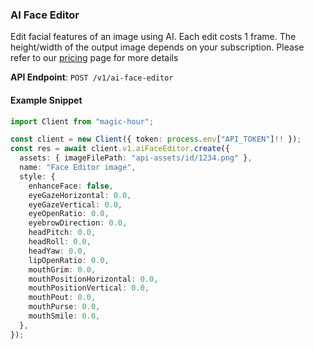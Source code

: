 
### AI Face Editor <a name="create"></a>

Edit facial features of an image using AI. Each edit costs 1 frame. The height/width of the output image depends on your subscription. Please refer to our [pricing](/pricing) page for more details

**API Endpoint**: `POST /v1/ai-face-editor`

#### Example Snippet

```typescript
import Client from "magic-hour";

const client = new Client({ token: process.env["API_TOKEN"]!! });
const res = await client.v1.aiFaceEditor.create({
  assets: { imageFilePath: "api-assets/id/1234.png" },
  name: "Face Editor image",
  style: {
    enhanceFace: false,
    eyeGazeHorizontal: 0.0,
    eyeGazeVertical: 0.0,
    eyeOpenRatio: 0.0,
    eyebrowDirection: 0.0,
    headPitch: 0.0,
    headRoll: 0.0,
    headYaw: 0.0,
    lipOpenRatio: 0.0,
    mouthGrim: 0.0,
    mouthPositionHorizontal: 0.0,
    mouthPositionVertical: 0.0,
    mouthPout: 0.0,
    mouthPurse: 0.0,
    mouthSmile: 0.0,
  },
});
```
